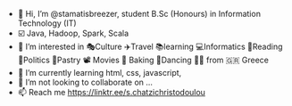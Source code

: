 - 👋 Hi, I’m @stamatisbreezer, student B.Sc (Honours) in Information Technology (IT) 
- ☑️ Java, Hadoop, Spark, Scala 
- 👀 I’m interested in 🎭Culture ✈️Travel 📚learning 💻Informatics 📖Reading 🤡Politics 🍰Pastry
📽 Movies 🥐 Baking 🕺Dancing 🥋🎻 from 🇬🇷 Greece
- 🌱 I’m currently learning html, css, javascript,
- 💞️ I’m not looking to collaborate on ...
- 📫 Reach me https://linktr.ee/s.chatzichristodoulou

<!---
stamatisbreezer/stamatisbreezer is a ✨ special ✨ repository because its `README.md` (this file) appears on your GitHub profile.
You can click the Preview link to take a look at your changes.
--->
